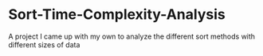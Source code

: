 # Sort-Time-Complexity-Analysis
A project I came up with my own to analyze the different sort methods with different sizes of data
